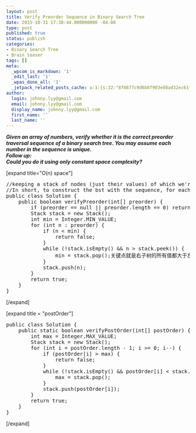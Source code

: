 ```yaml
---
layout: post
title: Verify Preorder Sequence in Binary Search Tree
date: 2015-10-31 17:30:44.000000000 -04:00
type: post
published: true
status: publish
categories:
- Binary Search Tree
- Brain teaser
tags: []
meta:
  _wpcom_is_markdown: '1'
  _edit_last: '1'
  _wpas_done_all: '1'
  _jetpack_related_posts_cache: a:1:{s:32:"8f6677c9d6b0f903e98ad32ec61f8deb";a:2:{s:7:"expires";i:1465469285;s:7:"payload";a:3:{i:0;a:1:{s:2:"id";i:2079;}i:1;a:1:{s:2:"id";i:1193;}i:2;a:1:{s:2:"id";i:1058;}}}}
author:
  login: johnny.lyy@gmail.com
  email: johnny.lyy@gmail.com
  display_name: johnny.lyy@gmail.com
  first_name: ''
  last_name: ''
---
```

<p><strong><em>Given an array of numbers, verify whether it is the correct preorder traversal sequence of a binary search tree. You may assume each number in the sequence is unique.<br />
Follow up:<br />
Could you do it using only constant space complexity?</em></strong></p>
<p>[expand title="O(n) space"]</p>
<pre>
//keeping a stack of nodes (just their values) of which we're still in the left subtree. If the next number is smaller than the last stack value, then we're still in the left subtree of all stack nodes, so just push the new one onto the stack. But once the next number is larger than last stack value, we must now be in their right subtrees (or even further, in the right subtree of an ancestor). Also, use the popped values as a lower bound, since being in their right subtree means we must never come across a smaller number anymore.
//In short, to construct the bst with the sequence, for each element, we shall make sure, when smaller elements come, it is okay, but when there is a bigger one come, then all following elements must be bigger.
public class Solution {
    public boolean verifyPreorder(int[] preorder) {
        if (preorder == null || preorder.length == 0) return true;
        Stack<integer> stack = new Stack<integer>();
        int min = Integer.MIN_VALUE;
        for (int n : preorder) {
            if (n < min) {
                return false;
            }
            while (!stack.isEmpty() && n > stack.peek()) {
                min = stack.pop();关键点就是右子树的所有值都大于左子树！一旦traverse到右子树，后面的所有值必须大于前面的值
            }
            stack.push(n);
        }
        return true;
    }
}
</integer></integer></pre>
<p>[/expand]</p>
<p>[expand title = "postOrder"]</p>
<pre>
public class Solution {
    public static boolean verifyPostOrder(int[] postOrder) {
        int max = Integer.MAX_VALUE;
        Stack<integer> stack = new Stack<integer>();
        for (int i = postOrder.length - 1; i >= 0; i--) {
            if (postOrder[i] > max) {
                return false;
            }
            while (!stack.isEmpty() && postOrder[i] < stack.peek()) {
                max = stack.pop();
            }
            stack.push(postOrder[i]);
        }
        return true;
    }
}
</integer></integer></pre>
<p>[/expand]</p>
